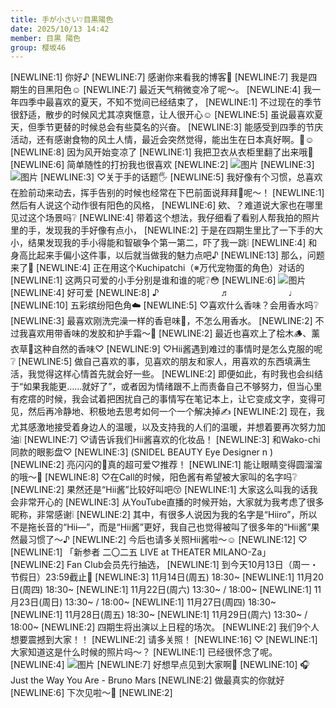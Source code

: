 ```yaml
---
title: 手が小さい❔目黒陽色
date: 2025/10/13 14:42
member: 目黒 陽色
group: 樱坂46
---
```


[NEWLINE:1]
你好♪
[NEWLINE:7]
感谢你来看我的博客🫧
[NEWLINE:7]
我是四期生的目黑阳色☺︎
[NEWLINE:7]
最近天气稍微变冷了呢〜。
[NEWLINE:4]
我一年四季中最喜欢的夏天，不知不觉间已经结束了，
[NEWLINE:1]
不过现在的季节很舒适，散步的时候风尤其凉爽惬意，让人很开心☺︎
[NEWLINE:5]
虽说最喜欢夏天，但季节更替的时候总会有些莫名的兴奋。
[NEWLINE:3]
能感受到四季的节庆活动，还有感谢食物的风土人情，最近会突然觉得，能出生在日本真好啊。🍂☺️
[NEWLINE:8]
因为风开始变凉了
[NEWLINE:1]
我把卫衣从衣柜里翻了出来哦🧶
[NEWLINE:6]
简单随性的打扮我也很喜欢
[NEWLINE:2]
![图片](https://sakurazaka46.com/files/14/diary/s46/blog/moblog/202510/mobJTCfnK.jpg)
[NEWLINE:3]
![图片](https://sakurazaka46.com/files/14/diary/s46/blog/moblog/202510/mob0Dtlcl.jpg)
[NEWLINE:3]
♡关于手的话题🖐️
[NEWLINE:5]
我好像有个习惯，总喜欢在脸前动来动去，挥手告别的时候也经常在下巴前面说拜拜👋呢〜！
[NEWLINE:1]
然后有人说这个动作很有阳色的风格，
[NEWLINE:6]
欸、？难道说大家也在哪里见过这个场景吗❔
[NEWLINE:4]
带着这个想法，我仔细看了看别人帮我拍的照片里的手，发现我的手好像有点小，
[NEWLINE:2]
于是在四期生里比了一下手的大小，结果发现我的手小得能和智碳争个第一第二，吓了我一跳❕
[NEWLINE:4]
和身高比起来手偏小这件事，以后就当做我的魅力点吧♪
[NEWLINE:13]
那么，问题来了💚
[NEWLINE:4]
正在用这个Kuchipatchi（※万代宠物蛋的角色）对话的
[NEWLINE:1]
这两只可爱的小手分别是谁和谁的呢❔😳
[NEWLINE:6]
![图片](https://sakurazaka46.com/files/14/diary/s46/blog/moblog/202510/mobJ5FBDP.jpg)
[NEWLINE:4]
好可爱
[NEWLINE:8]
♪                         ♬                        ♩
[NEWLINE:10]
五彩缤纷阳色角☁️
[NEWLINE:5]
♡喜欢什么香味？会用香水吗❔
[NEWLINE:3]
最喜欢刚洗完澡一样的香皂味🫧，不怎么用香水。
[NEWLINE:2]
不过我喜欢用带香味的发胶和护手霜〜🛁
[NEWLINE:2]
最近也喜欢上了桧木🪵、薰衣草🪻这种自然的香味♡
[NEWLINE:9]
♡Hii酱遇到难过的事情时是怎么克服的呢❔
[NEWLINE:5]
做自己喜欢的事，见喜欢的朋友和家人，用喜欢的东西填满生活，我觉得这样心情首先就会好一些。
[NEWLINE:2]
即便如此，有时我也会纠结于“如果我能更……就好了”，或者因为情绪跟不上而责备自己不够努力，但当心里有疙瘩的时候，我会试着把困扰自己的事情写在笔记本上，让它变成文字，变得可见，然后再冷静地、积极地去思考如何一个一个解决掉✍️
[NEWLINE:2]
现在，我尤其感激地接受着身边人的温暖，以及支持我的人们的温暖，并想着要再次努力加油❕
[NEWLINE:7]
♡请告诉我们Hii酱喜欢的化妆品！
[NEWLINE:3]
和Wako-chi同款的眼影盘♡
[NEWLINE:3]
(SNIDEL BEAUTY Eye Designer n )
[NEWLINE:2]
亮闪闪的💎真的超可爱♡推荐！
[NEWLINE:1]
能让眼睛变得圆溜溜的哦〜👀
[NEWLINE:8]
♡在Call的时候，阳色酱有希望被大家叫的名字吗❔
[NEWLINE:2]
果然还是“Hii酱”比较好叫吧😚
[NEWLINE:1]
大家这么叫我的话我会非常开心的
[NEWLINE:3]
从YouTube直播的时候开始，大家就为我考虑了很多昵称，非常感谢❕
[NEWLINE:2]
其中，有很多人说因为我的名字是“Hiiro”，所以不是拖长音的“Hii—”，而是“Hii酱”更好，我自己也觉得被叫了很多年的“Hii酱”果然最习惯了〜♪
[NEWLINE:2]
今后也请多关照Hii酱啦〜☺︎
[NEWLINE:12]
♡
[NEWLINE:1]
「新参者 二〇二五 LIVE at THEATER MILANO-Za」
[NEWLINE:2]
Fan Club会员先行抽选，
[NEWLINE:1]
到今天10月13日（周一・节假日）23:59截止🌸
[NEWLINE:3]
11月14日(周五) 18:30~
[NEWLINE:1]
11月20日(周四) 18:30~
[NEWLINE:1]
11月22日(周六) 13:30~ / 18:00~
[NEWLINE:1]
11月23日(周日) 13:30~ / 18:00~
[NEWLINE:1]
11月27日(周四) 18:30~
[NEWLINE:1]
11月28日(周五) 18:30~
[NEWLINE:1]
11月29日(周六) 13:30~ / 18:00~
[NEWLINE:2]
四期生将出演以上日程的场次。
[NEWLINE:2]
我们9个人想要震撼到大家！！
[NEWLINE:2]
请多关照！
[NEWLINE:16]
♡
[NEWLINE:1]
大家知道这是什么时候的照片吗〜？
[NEWLINE:1]
已经很怀念了呢。
[NEWLINE:4]
![图片](https://sakurazaka46.com/files/14/diary/s46/blog/moblog/202510/mobiFKrBo.jpg)
[NEWLINE:7]
好想早点见到大家啊🌙
[NEWLINE:10]
🎧Just the Way You Are - Bruno Mars
[NEWLINE:2]
做最真实的你就好
[NEWLINE:6]
下次见啦〜👋
[NEWLINE:2]
